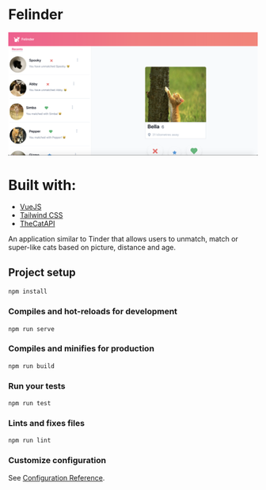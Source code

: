 # Felinder

![alt text](https://github.com/edmiller1/Felinder/blob/master/felinder.png?raw=true)

# Built with:
  * [VueJS](https://vuejs.org/)
  * [Tailwind CSS](https://tailwindcss.com/)
  * [TheCatAPI](https://thecatapi.com/)

An application similar to Tinder that allows users to unmatch, match or super-like cats based on picture, distance and age.

## Project setup
```
npm install
```

### Compiles and hot-reloads for development
```
npm run serve
```

### Compiles and minifies for production
```
npm run build
```

### Run your tests
```
npm run test
```

### Lints and fixes files
```
npm run lint
```

### Customize configuration
See [Configuration Reference](https://cli.vuejs.org/config/).
